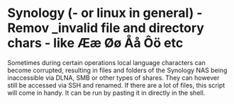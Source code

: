 # Synology (- or linux in general) - Remov _invalid file and directory chars - like Ææ Øø Åå Ôö etc 
Sometimes during certain operations local language characters can become corrupted, resulting in files and folders of the Synology NAS being inaccessible via DLNA, SMB or other types of shares. They can however still be accessed via SSH and renamed. If there are a lot of files, this script will come in handy. It can be run by pasting it in directly in the shell.
 
